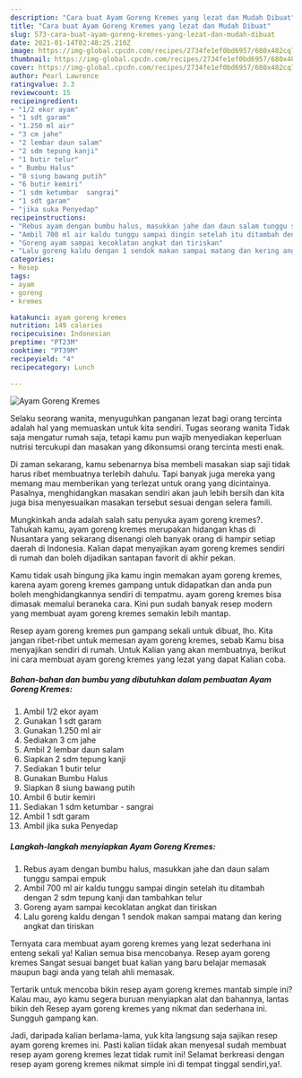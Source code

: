 ```yaml
---
description: "Cara buat Ayam Goreng Kremes yang lezat dan Mudah Dibuat"
title: "Cara buat Ayam Goreng Kremes yang lezat dan Mudah Dibuat"
slug: 573-cara-buat-ayam-goreng-kremes-yang-lezat-dan-mudah-dibuat
date: 2021-01-14T02:48:25.210Z
image: https://img-global.cpcdn.com/recipes/2734fe1ef0bd6957/680x482cq70/ayam-goreng-kremes-foto-resep-utama.jpg
thumbnail: https://img-global.cpcdn.com/recipes/2734fe1ef0bd6957/680x482cq70/ayam-goreng-kremes-foto-resep-utama.jpg
cover: https://img-global.cpcdn.com/recipes/2734fe1ef0bd6957/680x482cq70/ayam-goreng-kremes-foto-resep-utama.jpg
author: Pearl Lawrence
ratingvalue: 3.3
reviewcount: 15
recipeingredient:
- "1/2 ekor ayam"
- "1 sdt garam"
- "1.250 ml air"
- "3 cm jahe"
- "2 lembar daun salam"
- "2 sdm tepung kanji"
- "1 butir telur"
- " Bumbu Halus"
- "8 siung bawang putih"
- "6 butir kemiri"
- "1 sdm ketumbar  sangrai"
- "1 sdt garam"
- "jika suka Penyedap"
recipeinstructions:
- "Rebus ayam dengan bumbu halus, masukkan jahe dan daun salam tunggu sampai empuk"
- "Ambil 700 ml air kaldu tunggu sampai dingin setelah itu ditambah dengan 2 sdm tepung kanji dan tambahkan telur"
- "Goreng ayam sampai kecoklatan angkat dan tiriskan"
- "Lalu goreng kaldu dengan 1 sendok makan sampai matang dan kering angkat dan tiriskan"
categories:
- Resep
tags:
- ayam
- goreng
- kremes

katakunci: ayam goreng kremes 
nutrition: 149 calories
recipecuisine: Indonesian
preptime: "PT23M"
cooktime: "PT39M"
recipeyield: "4"
recipecategory: Lunch

---
```



![Ayam Goreng Kremes](https://img-global.cpcdn.com/recipes/2734fe1ef0bd6957/680x482cq70/ayam-goreng-kremes-foto-resep-utama.jpg)

Selaku seorang wanita, menyuguhkan panganan lezat bagi orang tercinta adalah hal yang memuaskan untuk kita sendiri. Tugas seorang  wanita Tidak saja mengatur rumah saja, tetapi kamu pun wajib menyediakan keperluan nutrisi tercukupi dan masakan yang dikonsumsi orang tercinta mesti enak.

Di zaman  sekarang, kamu sebenarnya bisa membeli masakan siap saji tidak harus ribet membuatnya terlebih dahulu. Tapi banyak juga mereka yang memang mau memberikan yang terlezat untuk orang yang dicintainya. Pasalnya, menghidangkan masakan sendiri akan jauh lebih bersih dan kita juga bisa menyesuaikan masakan tersebut sesuai dengan selera famili. 



Mungkinkah anda adalah salah satu penyuka ayam goreng kremes?. Tahukah kamu, ayam goreng kremes merupakan hidangan khas di Nusantara yang sekarang disenangi oleh banyak orang di hampir setiap daerah di Indonesia. Kalian dapat menyajikan ayam goreng kremes sendiri di rumah dan boleh dijadikan santapan favorit di akhir pekan.

Kamu tidak usah bingung jika kamu ingin memakan ayam goreng kremes, karena ayam goreng kremes gampang untuk didapatkan dan anda pun boleh menghidangkannya sendiri di tempatmu. ayam goreng kremes bisa dimasak memalui beraneka cara. Kini pun sudah banyak resep modern yang membuat ayam goreng kremes semakin lebih mantap.

Resep ayam goreng kremes pun gampang sekali untuk dibuat, lho. Kita jangan ribet-ribet untuk memesan ayam goreng kremes, sebab Kamu bisa menyajikan sendiri di rumah. Untuk Kalian yang akan membuatnya, berikut ini cara membuat ayam goreng kremes yang lezat yang dapat Kalian coba.

<!--inarticleads1-->

##### Bahan-bahan dan bumbu yang dibutuhkan dalam pembuatan Ayam Goreng Kremes:

1. Ambil 1/2 ekor ayam
1. Gunakan 1 sdt garam
1. Gunakan 1.250 ml air
1. Sediakan 3 cm jahe
1. Ambil 2 lembar daun salam
1. Siapkan 2 sdm tepung kanji
1. Sediakan 1 butir telur
1. Gunakan  Bumbu Halus
1. Siapkan 8 siung bawang putih
1. Ambil 6 butir kemiri
1. Sediakan 1 sdm ketumbar - sangrai
1. Ambil 1 sdt garam
1. Ambil jika suka Penyedap




<!--inarticleads2-->

##### Langkah-langkah menyiapkan Ayam Goreng Kremes:

1. Rebus ayam dengan bumbu halus, masukkan jahe dan daun salam tunggu sampai empuk
1. Ambil 700 ml air kaldu tunggu sampai dingin setelah itu ditambah dengan 2 sdm tepung kanji dan tambahkan telur
1. Goreng ayam sampai kecoklatan angkat dan tiriskan
1. Lalu goreng kaldu dengan 1 sendok makan sampai matang dan kering angkat dan tiriskan




Ternyata cara membuat ayam goreng kremes yang lezat sederhana ini enteng sekali ya! Kalian semua bisa mencobanya. Resep ayam goreng kremes Sangat sesuai banget buat kalian yang baru belajar memasak maupun bagi anda yang telah ahli memasak.

Tertarik untuk mencoba bikin resep ayam goreng kremes mantab simple ini? Kalau mau, ayo kamu segera buruan menyiapkan alat dan bahannya, lantas bikin deh Resep ayam goreng kremes yang nikmat dan sederhana ini. Sungguh gampang kan. 

Jadi, daripada kalian berlama-lama, yuk kita langsung saja sajikan resep ayam goreng kremes ini. Pasti kalian tiidak akan menyesal sudah membuat resep ayam goreng kremes lezat tidak rumit ini! Selamat berkreasi dengan resep ayam goreng kremes nikmat simple ini di tempat tinggal sendiri,ya!.

